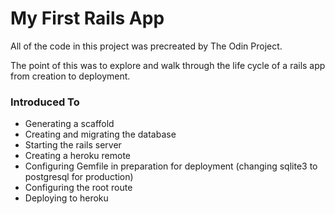 # My First Rails App

All of the code in this project was precreated by The Odin Project.

The point of this was to explore and walk through the life cycle of a rails app from creation to deployment.

### Introduced To

* Generating a scaffold
* Creating and migrating the database
* Starting the rails server
* Creating a heroku remote
* Configuring Gemfile in preparation for deployment (changing sqlite3 to postgresql for production)
* Configuring the root route
* Deploying to heroku
